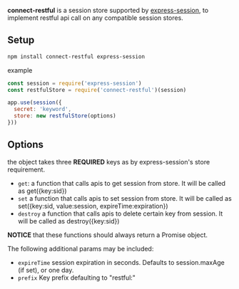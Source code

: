 **connect-restful** is a session store supported by [express-session](https://github.com/expressjs/session), to implement restful api call on any compatible session stores.

Setup
-----
```sh
npm install connect-restful express-session
```
example

```js
const session = require('express-session')
const restfulStore = require('connect-restful')(session)

app.use(session({
  secret: 'keyword',
  store: new restfulStore(options)
}))
```

Options
-------
the object takes three **REQUIRED** keys as by express-session's store requirement.

- `get`: a function that calls apis to get session from store. It will be called as get({key:sid})
- `set` a function that calls apis to set session from store. It will be called as set({key:sid, value:session, expireTime:expiration})
- `destroy` a function that calls apis to delete certain key from session. It will be called as destroy({key:sid})

**NOTICE** that these functions should always return a Promise object.

The following additional params may be included:
-	`expireTime` session expiration in seconds. Defaults to session.maxAge (if set), or one day.
-	`prefix` Key prefix defaulting to "restful:"
